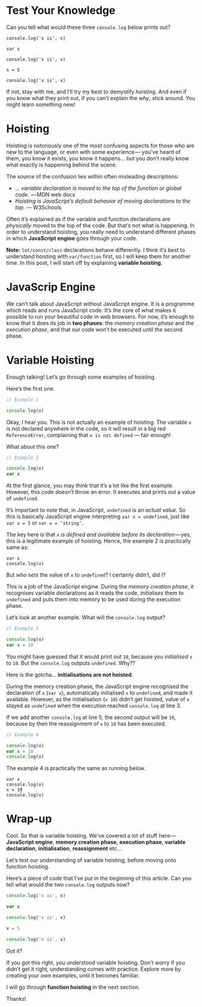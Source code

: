 # Test Your Knowledge
Can you tell what would these three `console.log` below prints out?

```
console.log('x is', x)

var x

console.log('x is', x)

x = 5

console.log('x is', x)
```

If not, stay with me, and I’ll try my best to demystify hoisting.
And even if you know what they print out, if you can’t explain the _why_,
stick around. You might learn something new!


# Hoisting
Hoisting is notoriously one of the most confusing aspects for those
who are new to the language, or even with some experience — you’ve
heard of them, you know it exists, you know it happens… but you don’t
really know what exactly is happening behind the scene.

The source of the confusion lies within often misleading descriptions:

- _… variable declaration is moved to the top of the function or global code._
 — MDN web docs
- _Hoisting is JavaScript’s default behavior of moving declarations to the top._
— W3Schools

Often it’s explained as if the variable and function declarations are _physically_
moved to the top of the code. But that’s not what is happening. In order to understand
hoisting, you really need to understand different phases in which **JavaScript engine**
goes through your code.

**Note:** `let/const/class` declarations behave differently. I think it’s best to
understand hoisting with `var/function` first, so I will keep them for another time.
In this post, I will start off by explaining **variable hoisting**.

# JavaScrip Engine
We can’t talk about JavaScript without JavaScript engine. It is a programme which
reads and runs JavaScript code. It’s the core of what makes it possible to run your
beautiful code in web browsers. For now, it’s enough to know that it does its job in
**two phases**: the _memory creation phase_ and the _execution phase_, and that our
code won’t be executed until the second phase.


# Variable Hoisting
Enough talking! Let’s go through some examples of hoisting.

Here’s the first one.

```javascript runnable
// Example 1

console.log(x)
```

Okay, I hear you. This is not actually an example of hoisting. The variable `x` is
not declared anywhere in the code, so it will result in a big red `ReferenceError`,
complaining that `x is not defined` — fair enough!

What about this one?

```javascript runnable
// Example 2

console.log(x)
var x
```

At the first glance, you may think that it’s a lot like the first example. However,
this code doesn’t throw an error. It executes and prints out a value of `undefined`.

It’s important to note that, in JavaScript, `undefined` is an _actual value_.
So this is basically JavaScript engine interpreting `var x = undefined`, just like
`var x = 5` or `var x = ‘string’`.

The key here is that _`x` is defined and available before its declaration_ — yes,
this is a legitimate example of hoisting. Hence, the example 2 is practically same as:

```
var x
console.log(x)
```

But _who sets_ the value of `x` to `undefined`? I certainly didn’t, did I?

This is a job of the JavaScript engine. During the _memory creation phase_, it recognises
variable declarations as it reads the code, _initialises_ them to `undefined` and
puts them into memory to be used during the execution phase.

Let’s look at another example. What will the `console.log` output?

```javascript runnable
// Example 3

console.log(x)
var x = 10
```

You might have guessed that it would print out `10`, because you _initialised_ `x` to `10`.
But the `console.log` outputs `undefined`. Why??

Here is the gotcha… **initialisations are not hoisted**.

During the memory creation phase, the JavaScript engine recognised the declaration of `x`
(`var x`), automatically initialised `x` to `undefined`, and made it available. However,
as the initialisation (`= 10`) didn’t get hoisted, value of `x` stayed as `undefined`
when the execution reached `console.log` at line 3.

If we add another `console.log` at line 5, the second output will be `10`, because by
then the reassignment of `x` to `10` has been executed.

```javascript runnable
// Example 4

console.log(x)
var x = 10
console.log(x)
```

The example 4 is practically the same as running below.

```
var x
console.log(x)
x = 10
console.log(x)
```

# Wrap-up
Cool. So that is variable hoisting. We’ve covered a lot of stuff here — **JavaScript engine**,
**memory creation phase**, **execution phase**, **variable declaration**, **initialisation**,
**reassignment** etc...

Let’s test our understanding of variable hoisting, before moving onto function hoisting.

Here’s a piece of code that I’ve put in the beginning of this article. Can you tell what would
the two `console.log` outputs now?

```javascript runnable
console.log('x is', x)

var x

console.log('x is', x)

x = 5

console.log('x is', x)
```

Got it?

If you got this right, you understood variable hoisting. Don’t worry if you didn’t get it right,
understanding comes with practice. Explore more by creating your own examples, until it becomes
familiar.

I will go through **function hoisting** in the next section.

Thanks!